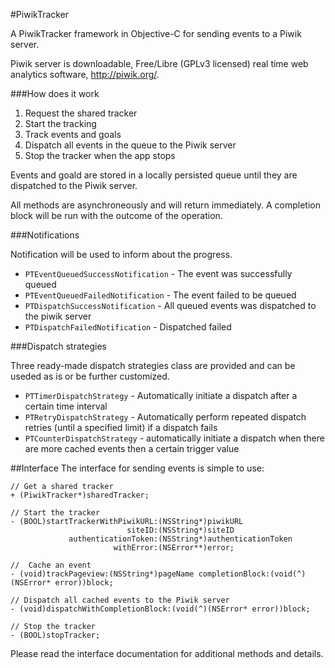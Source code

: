 #PiwikTracker

A PiwikTracker framework in Objective-C for sending events to a Piwik server.
 
Piwik server is downloadable, Free/Libre (GPLv3 licensed) real time web analytics software, http://piwik.org/.
 
###How does it work
 
1. Request the shared tracker 
2. Start the tracking
3. Track events and goals
4. Dispatch all events in the queue to the Piwik server
5. Stop the tracker when the app stops
 
Events and goald are stored in a locally persisted queue until they are dispatched to the Piwik server.

All methods are asynchroneously and will return immediately. A completion block will be run with the outcome of the operation.
 
###Notifications

Notification will be used to inform about the progress. 
 
- `PTEventQueuedSuccessNotification` - The event was successfully queued
- `PTEventQueuedFailedNotification` - The event failed to be queued
- `PTDispatchSuccessNotification` - All queued events was dispatched to the piwik server
- `PTDispatchFailedNotification` - Dispatched failed
 
###Dispatch strategies
 
Three ready-made dispatch strategies class are provided and can be useded as is or be further customized.
 
- `PTTimerDispatchStrategy` - Automatically initiate a dispatch after a certain time interval
- `PTRetryDispatchStrategy` - Automatically perform repeated dispatch retries (until a specified limit) if a dispatch fails
- `PTCounterDispatchStrategy` - automatically initiate a dispatch when there are more cached events then a certain trigger value 

##Interface
The interface for sending events is simple to use:

	// Get a shared tracker
	+ (PiwikTracker*)sharedTracker;

	// Start the tracker
	- (BOOL)startTrackerWithPiwikURL:(NSString*)piwikURL 
                          	  siteID:(NSString*)siteID 
                 authenticationToken:(NSString*)authenticationToken
                           withError:(NSError**)error;
                           
    //  Cache an event
	- (void)trackPageview:(NSString*)pageName completionBlock:(void(^)(NSError* error))block;
    
    // Dispatch all cached events to the Piwik server
	- (void)dispatchWithCompletionBlock:(void(^)(NSError* error))block;

	// Stop the tracker
	- (BOOL)stopTracker;

Please read the interface documentation for additional methods and details.



